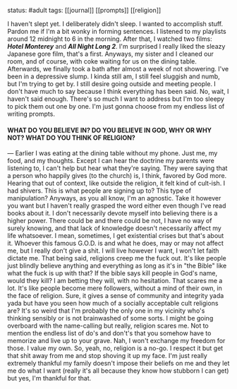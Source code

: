 status: #adult 
tags: [[journal]] [[prompts]] [[religion]] 

I haven't slept yet. I deliberately didn't sleep. I wanted to accomplish stuff. Pardon me if I'm a bit wonky in forming sentences. I listened to my playlists around 12 midnight to 6 in the morning. After that, I watched two films: ***Hotel Monterey*** and ***All Night Long 2***. I'm surprised I really liked the sleazy Japanese gore film, that's a first. Anyways, my sister and I cleaned our room, and of course, with coke waiting for us on the dining table. Afterwards, we finally took a bath after almost a week of not showering. I've been in a depressive slump. I kinda still am, I still feel sluggish and numb, but I'm trying to get by. I still desire going outside and meeting people. I don't have much to say because I think everything has been said. No, wait, I haven't said enough. There's so much I want to address but I'm too sleepy to pick them out one by one. I'm just gonna choose from my endless list of writing prompts.

#### **WHAT DO YOU BELIEVE IN? DO YOU BELIEVE IN GOD, WHY OR WHY NOT? WHAT DO YOU THINK OF RELIGION?** 

— Earlier I was eating at the dining table without my phone. Just me, my food, and my thoughts. Except I can hear the doctrine my parents were listening to, I can't help but hear what they're saying. They were saying that a person who happily gives (to the church) is, I think, favored by God more. Hearing that out of context, like outside the religion, it felt kind of cult-ish. I had shivers. This is what people are signing up to? This type of manipulation? Anyways, as you all know, I'm an agnostic. Take it however you want but I haven't really grasped the word either even though I've read books about it. I don't necessarily devote myself into believing there is a higher power. There could be and there could be not, I have no way of surely knowing, and that lack of knowledge doesn't necessarily affect my life whatsoever. I mean, sometimes, I get existential crises but that's about it. Whoever this famous G.O.D. is and what he does, may or may not affect me, but I really don't give a shit. I will live however I want, I won't let faith dictate me. That being said, religions creep me the fuck out. It's like people just blindly believe anything and everything as long as it's in "the Bible" like what the fuck is up with that? If the bible says kill people in God's name, would they kill? I am betting they will, with no hesitation. That scares me a lot. It's like people become mere followers, without a mind of their own, in the face of religion. Sure, it gives a sense of community and integrity yada yada but have you seen how much of a socially acceptable cult religions are? It's so weird that I'm probably the only one in my vicinity who's thinking sensibly or is not brainwashed of some sorts. I might be going overboard with the name-calling but really, religion scares me. Not to mention the endless list of do's and don't's that you somehow have to memorize and live up to your grave. Nah, I won't exchange my freedom for those. I value my own. So, yeah, no, religion is a no-go. I respect it but get that shit away from me and stop shoving it up my face. I'm just really extremely thankful my family doesn't impose their beliefs on me and they let me do what I want (really it's all because they know how stubborn I can get) but yes, I'm thankful for that.